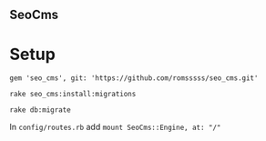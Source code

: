 SeoCms
-------------

# Setup

`gem 'seo_cms', git: 'https://github.com/romsssss/seo_cms.git'`

`rake seo_cms:install:migrations`

`rake db:migrate`

In `config/routes.rb` add
`mount SeoCms::Engine, at: "/"`
